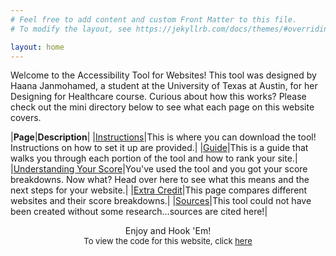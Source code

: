 ```yaml
---
# Feel free to add content and custom Front Matter to this file.
# To modify the layout, see https://jekyllrb.com/docs/themes/#overriding-theme-defaults

layout: home
---
```


Welcome to the Accessibility Tool for Websites! This tool was designed by Haana Janmohamed, a student at the University of Texas at Austin, for her Designing for Healthcare course. Curious about how this works? Please check out the mini directory below to see what each page on this website covers.

|**Page**|**Description**|
|[Instructions](/accessibility-tool/instructions/)|This is where you can download the tool! Instructions on how to set it up are provided.|
|[Guide](/accessibility-tool/guide/)|This is a guide that walks you through each portion of the tool and how to rank your site.|
|[Understanding Your Score](/accessibility-tool/understanding-score/)|You've used the tool and you got your score breakdowns. Now what? Head over here to see what this means and the next steps for your website.|
|[Extra Credit](/accessibility-tool/extra-credit/)|This page compares different websites and their score breakdowns.|
|[Sources](/accessibility-tool/sources/)|This tool could not have been created without some research...sources are cited here!|

<center>Enjoy and Hook 'Em!</center>

<center><font size = "2">To view the code for this website, click <a href = "https://github.com/haanaj/accessibility-tool"> here </a> </font></center>